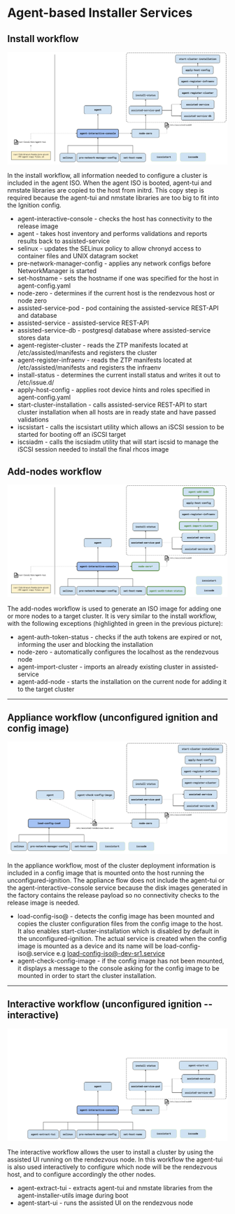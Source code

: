 # Agent-based Installer Services

## Install workflow

![Install workflow](./agent_installer_services-install_workflow.png)

In the install workflow, all information needed to configure a cluster is included in the agent ISO.
When the agent ISO is booted, agent-tui and nmstate libraries are copied to the host from initrd. This copy 
step is required because the agent-tui and nmstate libraries are too big to fit into the Ignition config.

* agent-interactive-console - checks the host has connectivity to the release image
* agent - takes host inventory and performs validations and reports results back to assisted-service
* selinux - updates the SELinux policy to allow chronyd access to container files and UNIX datagram socket 
* pre-network-manager-config - applies any network configs before NetworkManager is started
* set-hostname - sets the hostname if one was specified for the host in agent-config.yaml
* node-zero - determines if the current host is the rendezvous host or node zero
* assisted-service-pod - pod containing the assisted-service REST-API and database
* assisted-service - assisted-service REST-API
* assisted-service-db - postgresql database where assisted-service stores data
* agent-register-cluster - reads the ZTP manifests located at /etc/assisted/manifests and registers the cluster
* agent-register-infraenv - reads the ZTP manifests located at /etc/assisted/manifests and registers the infraenv
* install-status - determines the current install status and writes it out to /etc/issue.d/
* apply-host-config - applies root device hints and roles specified in agent-config.yaml
* start-cluster-installation - calls assisted-service REST-API to start cluster installation when all hosts are in ready state and have passed validations
* iscsistart - calls the iscsistart utility which allows an iSCSI session to be started for booting off an iSCSI target
* iscsiadm - calls the iscsiadm utility that will start iscsid to manage the iSCSI session needed to install the final rhcos image

## Add-nodes workflow

![Add-nodes workflow](./agent_installer_services-add_nodes_workflow.png)

The add-nodes workflow is used to generate an ISO image for adding one or more nodes to a target cluster. It is very similar to the install workflow, with
the following exceptions (highlighted in green in the previous picture):

* agent-auth-token-status - checks if the auth tokens are expired or not, informing the user and blocking the installation
* node-zero - automatically configures the localhost as the rendezvous node
* agent-import-cluster - imports an already existing cluster in assisted-service
* agent-add-node - starts the installation on the current node for adding it to the target cluster

----

## Appliance workflow (unconfigured ignition and config image)

![Appliance workflow](./agent_installer_services-unconfigured_ignition_and_config_image_flow.png)

In the appliance workflow, most of the cluster deployment information is included in a config image that is mounted
onto the host running the unconfigured-ignition. The appliance flow does not include the agent-tui or the
agent-interactive-console service because the disk images generated in the factory contains the release payload
so no connectivity checks to the release image is needed.

* load-config-iso@ - detects the config image has been mounted and copies the cluster configuration files from the config image to the host. It also enables start-cluster-installation which is disabled by default in the unconfigured-ignition. The actual service is created when the config image is mounted as a device and its name will be load-config-iso@<dev-name>.service e.g load-config-iso@-dev-sr1.service
* agent-check-config-image - if the config image has not been mounted, it displays a message to the console asking for the config image to be mounted in order to start the cluster installation.

----

## Interactive workflow (unconfigured ignition --interactive)

![Interactive workflow](./agent_installer_services-interactive.png)

The interactive workflow allows the user to install a cluster by using the assisted UI running on the rendezvous node. In this workflow
the agent-tui is also used interactively to configure which node will be the rendezvous host, and to configure accordingly the other nodes.

* agent-extract-tui - extracts agent-tui and nmstate libraries from the agent-installer-utils image during boot
* agent-start-ui - runs the assisted UI on the rendezvous node

